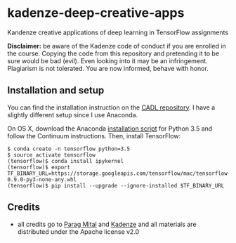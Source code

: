 # kadenze-deep-creative-apps
Kandenze creative applications of deep learning in TensorFlow assignments

**Disclaimer:** be aware of the Kadenze code of conduct if you are enrolled in the course. Copying the code from this repository and pretending it to be sure would be bad (evil). Even looking into it may be an infringement. Plagiarism is not tolerated. You are now informed, behave with honor. 

## Installation and setup

You can find the installation instruction on the [CADL repository][cadl-install]. I have a slightly different setup since I use Anaconda.

On OS X, download the Anaconda [installation script][continuum-download] for Python 3.5 and follow the Continuum instructions. Then, install TensorFlow:

````
$ conda create -n tensorflow python=3.5
$ source activate tensorflow
(tensorflow)$ conda install ipykernel
(tensorflow)$ export TF_BINARY_URL=https://storage.googleapis.com/tensorflow/mac/tensorflow-0.9.0-py3-none-any.whl
(tensorflow)$ pip install --upgrade --ignore-installed $TF_BINARY_URL
`````

## Credits

+ all credits go to [Parag Mital][pkmital] and [Kadenze][kadenze] and all materials are distributed under the Apache license v2.0

[cadl-install]: https://github.com/pkmital/CADL#what-is-notebook
[continuum-download]: https://www.continuum.io/downloads#_macosx
[pkmital]: https://github.com/pkmital
[kadenze]: https://www.kadenze.com/
